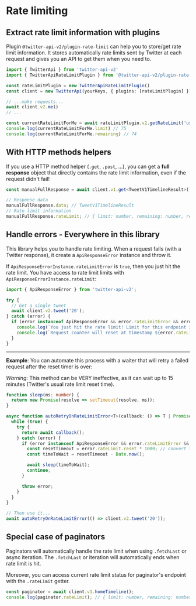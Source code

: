 # Rate limiting

## Extract rate limit information with plugins

Plugin `@twitter-api-v2/plugin-rate-limit` can help you to store/get rate limit information.
It stores automatically rate limits sent by Twitter at each request and gives you an API to get them when you need to.

```ts
import { TwitterApi } from 'twitter-api-v2'
import { TwitterApiRateLimitPlugin } from '@twitter-api-v2/plugin-rate-limit'

const rateLimitPlugin = new TwitterApiRateLimitPlugin()
const client = new TwitterApi(yourKeys, { plugins: [rateLimitPlugin] })

// ...make requests...
await client.v2.me()
// ...

const currentRateLimitForMe = await rateLimitPlugin.v2.getRateLimit('users/me')
console.log(currentRateLimitForMe.limit) // 75
console.log(currentRateLimitForMe.remaining) // 74
```

## With HTTP methods helpers

If you use a HTTP method helper (`.get`, `.post`, ...), you can get a **full response** object that directly contains the rate limit information,
even if the request didn't fail!
```ts
const manualFullResponse = await client.v1.get<TweetV1TimelineResult>('statuses/home_timeline.json', { since_id: '20' }, { fullResponse: true });

// Response data
manualFullResponse.data; // TweetV1TimelineResult
// Rate limit information
manualFullResponse.rateLimit; // { limit: number, remaining: number, reset: number }
```

## Handle errors - Everywhere in this library

This library helps you to handle rate limiting.
When a request fails (with a Twitter response), it create a `ApiResponseError` instance and throw it.

If `ApiResponseErrorInstance.rateLimitError` is `true`, then you just hit the rate limit.
You have access to rate limit limits with `ApiResponseErrorInstance.rateLimit`:

```ts
import { ApiResponseError } from 'twitter-api-v2';

try {
  // Get a single tweet
  await client.v2.tweet('20');
} catch (error) {
  if (error instanceof ApiResponseError && error.rateLimitError && error.rateLimit) {
    console.log(`You just hit the rate limit! Limit for this endpoint is ${error.rateLimit.limit} requests!`);
    console.log(`Request counter will reset at timestamp ${error.rateLimit.reset}.`);
  }
}
```

---

**Example**: You can automate this process with a waiter that will retry a failed request after the reset timer is over:

*Warning*: This method can be VERY ineffective, as it can wait up to 15 minutes (Twitter's usual rate limit reset time).
```ts
function sleep(ms: number) {
  return new Promise(resolve => setTimeout(resolve, ms));
}

async function autoRetryOnRateLimitError<T>(callback: () => T | Promise<T>) {
  while (true) {
    try {
      return await callback();
    } catch (error) {
      if (error instanceof ApiResponseError && error.rateLimitError && error.rateLimit) {
        const resetTimeout = error.rateLimit.reset * 1000; // convert to ms time instead of seconds time
        const timeToWait = resetTimeout - Date.now();

        await sleep(timeToWait);
        continue;
      }

      throw error;
    }
  }
}

// Then use it...
await autoRetryOnRateLimitError(() => client.v2.tweet('20'));
```

## Special case of paginators

Paginators will automatically handle the rate limit when using `.fetchLast` or async iteration.
The `.fetchLast` or iteration will automatically ends when rate limit is hit.

Moreover, you can access current rate limit status for paginator's endpoint with the `.rateLimit` getter.
```ts
const paginator = await client.v1.homeTimeline();
console.log(paginator.rateLimit); // { limit: number, remaining: number, reset: number }
```
